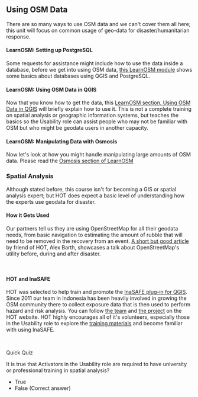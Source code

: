 ## Using OSM Data
There are so many ways to use OSM data and we can't cover them all here; this unit will focus on common usage of geo-data for disaster/humanitarian response.

#### LearnOSM: Setting up PostgreSQL
Some requests for assistance might include how to use the data inside a database, before we get into using OSM data, [this LearnOSM module](http://learnosm.org/en/osm-data/setting-up-postgresql/) shows some basics about databases using QGIS and PostgreSQL.

#### LearnOSM: Using OSM Data in QGIS

Now that you know how to get the data, this [LearnOSM section, Using OSM Data in QGIS](http://learnosm.org/en/osm-data/osm-in-qgis/) will briefly explain how to use it. This is not a complete training on spatial analysis or geographic information systems, but teaches the basics so the Usability role can assist people who may not be familiar with OSM but who might be geodata users in another capacity.

#### LearnOSM: Manipulating Data with Osmosis

Now let's look at how you might handle manipulating large amounts of OSM data. Please read the [Osmosis section of LearnOSM](http://learnosm.org/en/osm-data/osmosis/)

### Spatial Analysis

Although stated before, this course isn't for becoming a GIS or spatial analysis expert; but HOT does expect a basic level of understanding how the experts use geodata for disaster.

#### How it Gets Used

Our partners tell us they are using OpenStreetMap for all their geodata needs, from basic navigation to estimating the amount of rubble that will need to be removed in the recovery from an event. <a target="_blank" href="http://mediashift.org/idealab/2012/09/crisis-mapping-with-openstreetmap-a-big-focus-at-tokyo-conference250/">A short but good article</a> by friend of HOT, Alex Barth, showcases a talk about OpenStreetMap's utility before, during and after disaster.<br><p><br></p>

#### HOT and InaSAFE

HOT was selected to help train and promote the <a target="_blank" href="http://inasafe.org/en/">InaSAFE plug-in for QGIS</a>. Since 2011 our team in Indonesia has been heavily involved in growing the OSM community there to collect exposure data that is then used to perform hazard and risk analysis. You can follow <a target="_blank" href="http://hotosm.org/projects/indonesia-0">the team</a> and <a target="_blank" href="http://hotosm.org/projects/inasafe">the project</a> on the HOT website. HOT highly encourages all of it's volunteers, especially those in the Usability role to explore the <a target="_blank" href="http://inasafe.org/en/training/index.html">training materials</a> and become familiar with using InaSAFE.<br><p><br></p>

Quick Quiz

It is true that Activators in the Usability role are required to have university or professional training in spatial analysis?
* True
* False (Correct answer)




 